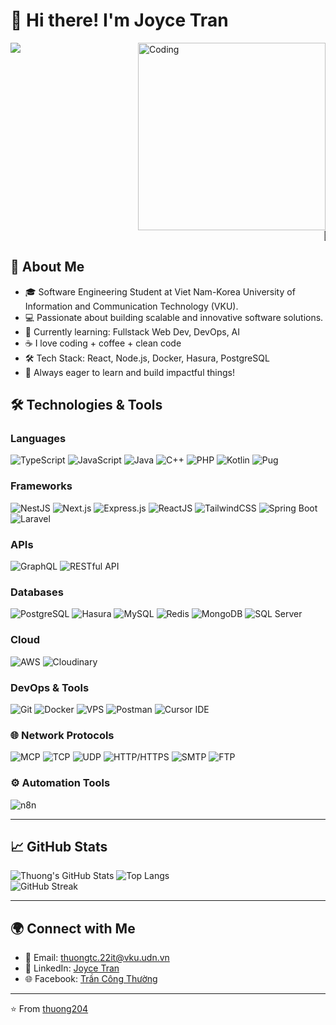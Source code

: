 # 👋 Hi there! I'm Joyce Tran  

<img align="right" alt="Coding" width="300" src="https://media.giphy.com/media/qgQUggAC3Pfv687qPC/giphy.gif">

<img src="https://readme-typing-svg.demolab.com/?lines=Welcome+to+my+GitHub!;I'm+a+Software+Engineering+Student!;Let's+build+cool+stuff+together!&center=false&width=500&height=45">

<marquee behavior="scroll" direction="left" scrollamount="6">🚀 I'm currently working on exciting fullstack web projects!</marquee>

## 🌟 About Me  
- 🎓 Software Engineering Student at Viet Nam-Korea University of Information and Communication Technology (VKU).  
- 💻 Passionate about building scalable and innovative software solutions.  
- 🌱 Currently learning: Fullstack Web Dev, DevOps, AI  
- ☕ I love coding + coffee + clean code  
- 🛠️ Tech Stack: React, Node.js, Docker, Hasura, PostgreSQL  
- 🧠 Always eager to learn and build impactful things!  


## 🛠️ Technologies & Tools  

### Languages  
![TypeScript](https://img.shields.io/badge/-TypeScript-3178C6?logo=typescript&logoColor=white&style=flat-square) ![JavaScript](https://img.shields.io/badge/-JavaScript-F7DF1E?logo=javascript&logoColor=black&style=flat-square) ![Java](https://img.shields.io/badge/-Java-007396?logo=java&logoColor=white&style=flat-square) ![C++](https://img.shields.io/badge/-C++-00599C?logo=cplusplus&logoColor=white&style=flat-square) ![PHP](https://img.shields.io/badge/-PHP-777BB4?logo=php&logoColor=white&style=flat-square) ![Kotlin](https://img.shields.io/badge/-Kotlin-0095D5?logo=kotlin&logoColor=white&style=flat-square) ![Pug](https://img.shields.io/badge/-Pug-A86454?logo=pug&logoColor=white&style=flat-square)  

### Frameworks  
![NestJS](https://img.shields.io/badge/-NestJS-E0234E?logo=nestjs&logoColor=white&style=flat-square) ![Next.js](https://img.shields.io/badge/-Next.js-000000?logo=next.js&logoColor=white&style=flat-square) ![Express.js](https://img.shields.io/badge/-Express.js-000000?logo=express&logoColor=white&style=flat-square) ![ReactJS](https://img.shields.io/badge/-ReactJS-61DAFB?logo=react&logoColor=white&style=flat-square) ![TailwindCSS](https://img.shields.io/badge/-TailwindCSS-38B2AC?logo=tailwindcss&logoColor=white&style=flat-square) ![Spring Boot](https://img.shields.io/badge/-Spring%20Boot-6DB33F?logo=springboot&logoColor=white&style=flat-square) ![Laravel](https://img.shields.io/badge/-Laravel-FF2D20?logo=laravel&logoColor=white&style=flat-square) 

### APIs  
![GraphQL](https://img.shields.io/badge/-GraphQL-E10098?logo=graphql&logoColor=white&style=flat-square) ![RESTful API](https://img.shields.io/badge/-RESTful%20API-42A5F5?logo=rest&logoColor=white&style=flat-square)

### Databases  
![PostgreSQL](https://img.shields.io/badge/-PostgreSQL-4169E1?logo=postgresql&logoColor=white&style=flat-square) ![Hasura](https://img.shields.io/badge/-Hasura-1EB4D4?logo=hasura&logoColor=white&style=flat-square) ![MySQL](https://img.shields.io/badge/-MySQL-4479A1?logo=mysql&logoColor=white&style=flat-square) ![Redis](https://img.shields.io/badge/-Redis-DC382D?logo=redis&logoColor=white&style=flat-square) ![MongoDB](https://img.shields.io/badge/-MongoDB-47A248?logo=mongodb&logoColor=white&style=flat-square) ![SQL Server](https://img.shields.io/badge/-SQL%20Server-CC2927?logo=microsoftsqlserver&logoColor=white&style=flat-square)  

### Cloud  
![AWS](https://img.shields.io/badge/-AWS-232F3E?logo=amazonaws&logoColor=white&style=flat-square) ![Cloudinary](https://img.shields.io/badge/-Cloudinary-0075E2?logo=cloudinary&logoColor=white&style=flat-square)

### DevOps & Tools  
![Git](https://img.shields.io/badge/-Git-F05032?logo=git&logoColor=white&style=flat-square) ![Docker](https://img.shields.io/badge/-Docker-2496ED?logo=docker&logoColor=white&style=flat-square) ![VPS](https://img.shields.io/badge/-VPS-4A90E2?logo=apache&logoColor=white&style=flat-square) ![Postman](https://img.shields.io/badge/-Postman-FF6C37?logo=postman&logoColor=white&style=flat-square) ![Cursor IDE](https://img.shields.io/badge/-Cursor%20IDE-000000?logo=cursor&logoColor=white&style=flat-square)

### 🌐 Network Protocols  
![MCP](https://img.shields.io/badge/-MCP-9933CC?style=flat-square&logo=protocols.io&logoColor=white) ![TCP](https://img.shields.io/badge/-TCP-005C99?style=flat-square&logo=wireshark&logoColor=white)  ![UDP](https://img.shields.io/badge/-UDP-FF9900?style=flat-square&logo=wireshark&logoColor=white)  ![HTTP/HTTPS](https://img.shields.io/badge/-HTTP%2FHTTPS-25A162?style=flat-square&logo=httpie&logoColor=white)  ![SMTP](https://img.shields.io/badge/-SMTP-0072C6?style=flat-square&logo=minutemailer&logoColor=white)  ![FTP](https://img.shields.io/badge/-FTP-4D4DFF?style=flat-square&logo=filezilla&logoColor=white)  

### ⚙️ Automation Tools  
![n8n](https://img.shields.io/badge/-n8n-FF0000?logo=n8n&logoColor=white&style=flat-square)

---

## 📈 GitHub Stats  
![Thuong's GitHub Stats](https://github-readme-stats.vercel.app/api?username=thuong204&show_icons=true&theme=radical)
![Top Langs](https://github-readme-stats.vercel.app/api/top-langs/?username=thuong204&layout=compact&theme=radical)  
![GitHub Streak](https://github-readme-streak-stats.herokuapp.com/?user=thuong204&theme=dark)

---

## 🌍 Connect with Me  
- 📧 Email: [thuongtc.22it@vku.udn.vn](mailto:thuongtc.22it@vku.udn.vn)  
- 💼 LinkedIn: [Joyce Tran](https://www.linkedin.com/in/tr%E1%BA%A7n-c%C3%B4ng-th%C6%B0%E1%BB%9Dng-375bb72b0/)  
- 🌐 Facebook: [Trần Công Thường](https://www.facebook.com/vothuongdev/)

---

⭐️ From [thuong204](https://github.com/thuong204)

